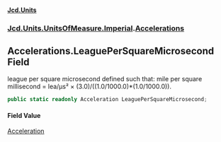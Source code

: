 #### [Jcd.Units](index.md 'index')

### [Jcd.Units.UnitsOfMeasure.Imperial](Jcd.Units.UnitsOfMeasure.Imperial.md 'Jcd.Units.UnitsOfMeasure.Imperial').[Accelerations](Accelerations.md 'Jcd.Units.UnitsOfMeasure.Imperial.Accelerations')

## Accelerations.LeaguePerSquareMicrosecond Field

league per square microsecond defined such that: mile per square millisecond = lea/μs² ×
(3.0)/((1.0/1000.0)*(1.0/1000.0)).

```csharp
public static readonly Acceleration LeaguePerSquareMicrosecond;
```

#### Field Value

[Acceleration](Acceleration.md 'Jcd.Units.UnitTypes.Acceleration')